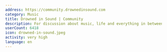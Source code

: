 ```yaml
---
address: https://community.drownedinsound.com
category: Music
title: Drowned in Sound | Community
description: For discussion about music, life and everything in between.
userCount: 6418
icon: drowned-in-sound.jpeg
activity: very high
language: en
---
```

